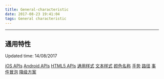 ```yaml
---
title: General-characteristic
date: 2017-08-23 19:41:04
tags: General characteristic
---
```



---
通用特性
---

Updated time: 14/08/2017

[iOS APIs](/document/2017/08/24/iOS-APIs)
[Android APIs](/document/2017/08/24/Android-APIs)
[HTML5 APIs](/document/2017/08/24/HTML5-APIs)
[通用样式](/document/2017/08/24/Common-Style)
[文本样式](/document/2017/08/24/Text-Style)
[颜色名称](/document/2017/08/24/Color-Name-List)
[手势](/document/2017/08/24/Gesture)
[路径](/document/2017/08/24/Path)
[事件冒泡](/document/2017/08/24/Event-Bubbling)
[降级方案](/document/2017/08/24/Downgrade)